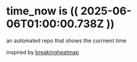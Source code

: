 # time_now is (( 2025-06-06T01:00:00.738Z ))

an automated repo that shows the currnent time

inspired by [breakingheatmap](https://github.com/breakingheatmap/breakingheatmap)